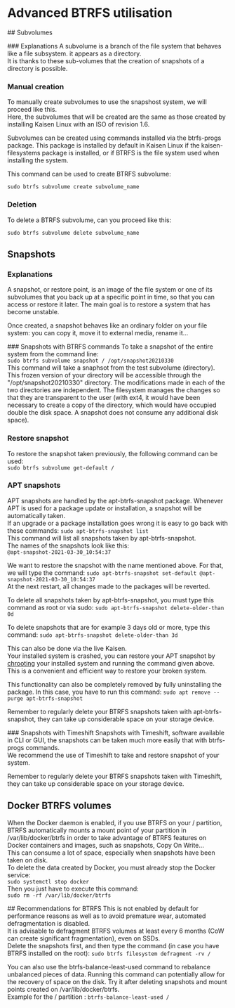 # Advanced BTRFS utilisation

## Subvolumes

### Explanations
A subvolume is a branch of the file system that behaves like a file subsystem. it appears as a directory.  
It is thanks to these sub-volumes that the creation of snapshots of a directory is possible.

### Manual creation
To manually create subvolumes to use the snapshost system, we will proceed like this.  
Here, the subvolumes that will be created are the same as those created by installing Kaisen Linux with an ISO of revision 1.6.  

Subvolumes can be created using commands installed via the btrfs-progs package. This package is installed by default in Kaisen Linux if the kaisen-filesystems package is installed, or if BTRFS is the file system used when installing the system.  

This command can be used to create BTRFS subvolume:

```sudo btrfs subvolume create subvolume_name```

### Deletion

To delete a BTRFS subvolume, can you proceed like this:

```sudo btrfs subvolume delete subvolume_name```

## Snapshots

### Explanations
A snapshot, or restore point, is an image of the file system or one of its subvolumes that you back up at a specific point in time, so that you can access or restore it later. The main goal is to restore a system that has become unstable.

Once created, a snapshot behaves like an ordinary folder on your file system: you can copy it, move it to external media, rename it...

### Snapshots with BTRFS commands
To take a snapshot of the entire system from the command line:  
```sudo btrfs subvolume snapshot / /opt/snapshot20210330```  
This command will take a snaphsot from the test subvolume (directory). This frozen version of your directory will be accessible through the "/opt/snapshot20210330" directory. The modifications made in each of the two directories are independent. The filesystem manages the changes so that they are transparent to the user (with ext4, it would have been necessary to create a copy of the directory, which would have occupied double the disk space. A snapshot does not consume any additional disk space).  

### Restore snapshot
To restore the snapshot taken previously, the following command can be used:  
```sudo btrfs subvolume get-default /```  

### APT snapshots
APT snapshots are handled by the apt-btrfs-snapshot package. Whenever APT is used for a package update or installation, a snapshot will be automatically taken.  
If an upgrade or a package installation goes wrong it is easy to go back with these commands:
```sudo apt-btrfs-snapshot list```  
This command will list all snapshots taken by apt-btrfs-snapshot.  
The names of the snapshots look like this:  
```@apt-snapshot-2021-03-30_10:54:37```

We want to restore the snapshot with the name mentioned above. For that, we will type the command:
```sudo apt-btrfs-snapshot set-default @apt-snapshot-2021-03-30_10:54:37```  
At the next restart, all changes made to the packages will be reverted.

To delete all snapshots taken by apt-btrfs-snapshot, you must type this command as root or via sudo:
```sudo apt-btrfs-snapshot delete-older-than 0d```

To delete snapshots that are for example 3 days old or more, type this command:
```sudo apt-btrfs-snapshot delete-older-than 3d```

This can also be done via the live Kaisen.  
Your installed system is crashed, you can restore your APT snapshot by [chrooting](create-chroot.html) your installed system and running the command given above.
This is a convenient and efficient way to restore your broken system.  

This functionality can also be completely removed by fully uninstalling the package. In this case, you have to run this command:
```sudo apt remove --purge apt-btrfs-snapshot```  

Remember to regularly delete your BTRFS snapshots taken with apt-btrfs-snapshot, they can take up considerable space on your storage device.

### Snapshots with Timeshift
Snapshots with Timeshift, software available in CLI or GUI, the snapshots can be taken much more easily that with btrfs-progs commands.  
We recommend the use of Timeshift to take and restore snapshot of your system.  

Remember to regularly delete your BTRFS snapshots taken with Timeshift, they can take up considerable space on your storage device.

## Docker BTRFS volumes
When the Docker daemon is enabled, if you use BTRFS on your / partition, BTRFS automatically mounts a mount point of your partition in /var/lib/docker/btrfs in order to take advantage of BTRFS features on Docker containers and images, such as snapshots, Copy On Write...  
This can consume a lot of space, especially when snapshots have been taken on disk.  
To delete the data created by Docker, you must already stop the Docker service:  
```sudo systemctl stop docker```  
Then you just have to execute this command:  
```sudo rm -rf /var/lib/docker/btrfs```

## Recommendations for BTRFS
This is not enabled by default for performance reasons as well as to avoid premature wear, automated defragmentation is disabled.  
It is advisable to defragment BTRFS volumes at least every 6 months (CoW can create significant fragmentation), even on SSDs.  
Delete the snapshots first, and then type the command (in case you have BTRFS installed on the root):
```sudo btrfs filesystem defragment -rv /```  

You can also use the btrfs-balance-least-used command to rebalance unbalanced pieces of data. Running this command can potentially allow for the recovery of space on the disk. Try it after deleting snapshots and mount points created on /var/lib/docker/btrfs.  
Example for the / partition :
```btrfs-balance-least-used /```